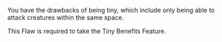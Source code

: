 You have the drawbacks of being tiny, which include only being able to attack creatures within the same space.

This Flaw is required to take the Tiny Benefits Feature.